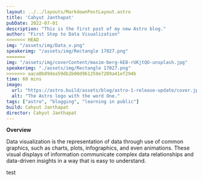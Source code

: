 ```yaml
---
layout: ../../layouts/MarkdownPostLayout.astro
title: 'Cahyut Janthapat'
pubDate: 2022-07-01
description: "This is the first post of my new Astro blog."
author: "First Step to Data Visualization"
<<<<<<< HEAD
img: "/assets/img/Data_v.png"
speakerimg: "/assets/img/Rectangle 17027.png"
=======
img: "/assets/img/coverContent/maxim-berg-kE8-rUKjtQU-unsplash.jpg"
speakerimg: "./assets/img/Rectangle 17027.png"
>>>>>>> aaca0b89dea59db2b00d961259e7209a41ef294b
time: 60 mins
image:
  url: "https://astro.build/assets/blog/astro-1-release-update/cover.jpeg"
  alt: "The Astro logo with the word One."
tags: ["astro", "blogging", "learning in public"]
build: Cahyut Janthapat
director: Cahyut Janthapat
---
```


**Overview**

Data visualization is the representation of data through use of common graphics, such as charts, plots, infographics, and even animations. These visual displays of information communicate complex data relationships and data-driven insights in a way that is easy to understand.

test

<!-- # My First Blog Post

Welcome to my _new blog_ about learning Astro! Here, I will share my learning journey as I build a new website.

## What I've accomplished

1. **Installing Astro**: First, I created a new Astro project and set up my online accounts.

2. **Making Pages**: I then learned how to make pages by creating new `.astro` files and placing them in the `src/pages/` folder.
 

3. **Making Blog Posts**: This is my first blog post! I now have Astro pages and Markdown posts!

## What's next

I will finish the Astro tutorial, and then keep adding more posts. Watch this space for more to come. -->
